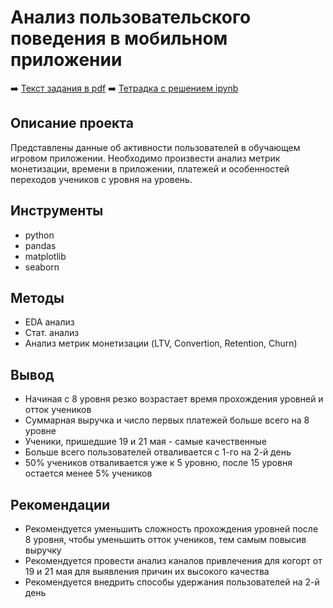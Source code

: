 # Анализ пользовательского поведения в мобильном приложении

➡️ [Текст задания в pdf](https://github.com/mechfil/test_tasks/blob/main/Product%20analyst%20test%20task/Product%20analyst%20test%20task.ipynb)
➡️ [Тетрадка c решением ipynb](https://github.com/mechfil/test_tasks/blob/main/Product%20analyst%20test%20task/Product%20analyst%20test%20task.ipynb)


## Описание проекта
Представлены данные об активности пользователей в обучающем игровом приложении. Необходимо произвести анализ метрик монетизации, времени в приложении, платежей и особенностей переходов учеников с уровня на уровень.

## Инструменты
- python
- pandas
- matplotlib
- seaborn

## Методы
- EDA анализ
- Стат. анализ
- Анализ метрик монетизации (LTV, Convertion, Retention, Churn)

## Вывод
- Начиная с 8 уровня резко возрастает время прохождения уровней и отток учеников
- Суммарная выручка и число первых платежей больше всего на 8 уровне
- Ученики, пришедшие 19 и 21 мая - самые качественные
- Больше всего пользователей отваливается с 1-го на 2-й день
- 50% учеников отваливается уже к 5 уровню, после 15 уровня остается менее 5% учеников

## Рекомендации
- Рекомендуется уменьшить сложность прохождения уровней после 8 уровня, чтобы уменьшить отток учеников, тем самым повысив выручку
- Рекомендуется провести анализ каналов привлечения для когорт от 19 и 21 мая для выявления причин их высокого качества
- Рекомендуется внедрить способы удержания пользователей на 2-й день